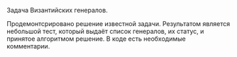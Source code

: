 Задача Византийских генералов.

Продемонтсрировано решение известной задачи. 
Результатом является небольшой тест, который выдаёт список генералов, их статус, и принятое алгоритмом решение.
В коде есть необходимые комментарии.
